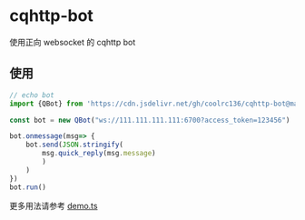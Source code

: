 # cqhttp-bot
使用正向 websocket 的 cqhttp bot

## 使用
```ts
// echo bot
import {QBot} from 'https://cdn.jsdelivr.net/gh/coolrc136/cqhttp-bot@main/deno_dist/mod.ts'

const bot = new QBot("ws://111.111.111.111:6700?access_token=123456")

bot.onmessage(msg=> {
    bot.send(JSON.stringify(
        msg.quick_reply(msg.message)
        )
    )
})
bot.run()
```

更多用法请参考 [demo.ts](./demo.ts)